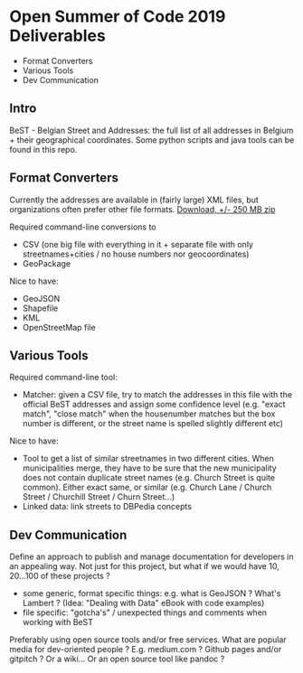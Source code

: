 # Open Summer of Code 2019 Deliverables

* Format Converters
* Various Tools
* Dev Communication

## Intro

BeST - Belgian Street and Addresses: the full list of all addresses in Belgium + their geographical coordinates.
Some python scripts and java tools can be found in this repo.

## Format Converters

Currently the addresses are available in (fairly large) XML files, but organizations often prefer other file formats.
[Download, +/- 250 MB zip](https://opendata.bosa.be/index.nl.html)

Required command-line conversions to

* CSV (one big file with everything in it + separate file with only streetnames+cities / no house numbers nor geocoordinates)
* GeoPackage

Nice to have:

* GeoJSON
* Shapefile
* KML
* OpenStreetMap file

## Various Tools

Required command-line tool:

* Matcher: given a CSV file, try to match the addresses in this file with the official BeST addresses and assign some confidence level (e.g. "exact match", "close match" when the housenumber matches but the box number is different, or the street name is spelled slightly different etc)

Nice to have:

* Tool to get a list of similar streetnames in two different cities.
When municipalities merge, they have to be sure that the new municipality does not contain duplicate street names (e.g. Church Street is quite common).
Either exact same, or similar (e.g. Church Lane / Church Street / Churchill Street / Churn Street...)
* Linked data: link streets to DBPedia concepts

## Dev Communication

Define an approach to publish and manage documentation for developers in an appealing way. 
Not just for this project, but what if we would have 10, 20...100 of these projects ?

* some generic, format specific things: e.g. what is GeoJSON ? What's Lambert ?  (Idea: "Dealing with Data" eBook with code examples)
* file specific: "gotcha's" / unexpected things and comments when working with BeST

Preferably using open source tools and/or free services.
What are popular media for dev-oriented people ? E.g. medium.com ? Github pages and/or gitpitch ? 
Or a wiki... Or an open source tool like pandoc ?

